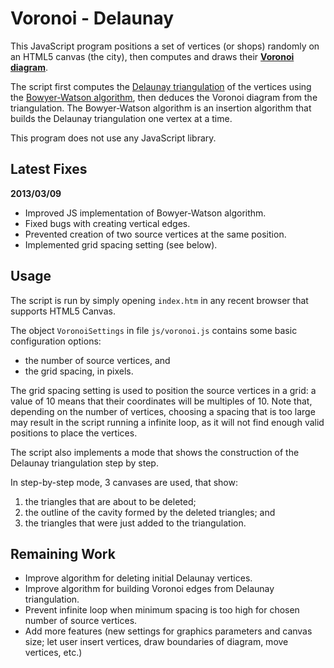 Voronoi - Delaunay
==================

This JavaScript program positions a set of vertices (or shops) randomly on an HTML5 canvas (the city), then computes and draws their [**Voronoi diagram**](http://en.wikipedia.org/wiki/Voronoi_diagram).

The script first computes the [Delaunay triangulation](http://en.wikipedia.org/wiki/Delaunay_triangulation) of the vertices using the [Bowyer-Watson algorithm](http://en.wikipedia.org/wiki/Bowyer%E2%80%93Watson_algorithm), then deduces the Voronoi diagram from the triangulation.
The Bowyer-Watson algorithm is an insertion algorithm that builds the Delaunay triangulation one vertex at a time.

This program does not use any JavaScript library.


Latest Fixes
------------

**2013/03/09**
- Improved JS implementation of Bowyer-Watson algorithm.
- Fixed bugs with creating vertical edges.
- Prevented creation of two source vertices at the same position.
- Implemented grid spacing setting (see below).


Usage
-----

The script is run by simply opening `index.htm` in any recent browser that supports HTML5 Canvas. 

The object `VoronoiSettings` in file `js/voronoi.js` contains some basic configuration options:
- the number of source vertices, and
- the grid spacing, in pixels.

The grid spacing setting is used to position the source vertices in a grid: a value of 10 means that their coordinates will be multiples of 10.
Note that, depending on the number of vertices, choosing a spacing that is too large may result in the script running a infinite loop, as it will not find enough valid positions to place the vertices.

The script also implements a mode that shows the construction of the Delaunay triangulation step by step.

In step-by-step mode, 3 canvases are used, that show:
1. the triangles that are about to be deleted;
2. the outline of the cavity formed by the deleted triangles; and
3. the triangles that were just added to the triangulation.


Remaining Work
--------------

- Improve algorithm for deleting initial Delaunay vertices.
- Improve algorithm for building Voronoi edges from Delaunay triangulation.
- Prevent infinite loop when minimum spacing is too high for chosen number of source vertices.
- Add more features (new settings for graphics parameters and canvas size; let user insert vertices, draw boundaries of diagram, move vertices, etc.)